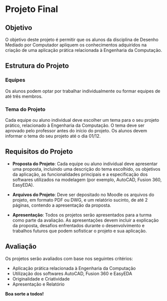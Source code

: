 # Projeto Final

## Objetivo

O objetivo deste projeto é permitir que os alunos da disciplina de Desenho Mediado por Computador apliquem os conhecimentos adquiridos na criação de uma aplicação prática relacionada à Engenharia da Computação. 

## Estrutura do Projeto

### Equipes

Os alunos podem optar por trabalhar individualmente ou formar equipes de até três membros.

### Tema do Projeto

Cada equipe ou aluno individual deve escolher um tema para o seu projeto prático, relacionado à Engenharia da Computação. O tema deve ser aprovado pelo professor antes do início do projeto. Os alunos devem informar o tema do seu projeto até o dia 01/12. 

## Requisitos do Projeto

- **Proposta do Projeto**: Cada equipe ou aluno individual deve apresentar uma proposta, incluindo uma descrição do tema escolhido, os objetivos da aplicação, as funcionalidades principais e a especificação dos softwares utilizados na modelagem (por exemplo, AutoCAD, Fusion 360, EasyEDA).

- **Arquivos do Projeto**: Deve ser depositado no Moodle os arquivos do projeto, em formato PDF ou DWG, e um relatório sucinto, de até 2 páginas, contendo a apresentação da proposta. 

- **Apresentação**: Todos os projetos serão apresentados para a turma como parte da avaliação. As apresentações devem incluir a explicação da proposta, desafios enfrentados durante o desenvolvimento e trabalhos futuros que podem sofisticar o projeto e sua aplicação. 

## Avaliação

Os projetos serão avaliados com base nos seguintes critérios:

- Aplicação prática relacionada à Engenharia da Computação
- Utilização dos softwares AutoCAD, Fusion 360 e EasyEDA
- Originalidade e Criatividade
- Apresentação e Relatório

**Boa sorte a todos!**